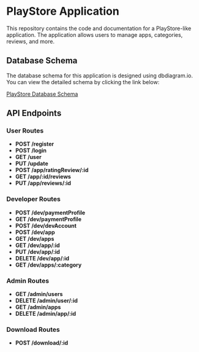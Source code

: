 # PlayStore Application

This repository contains the code and documentation for a PlayStore-like application. The application allows users to manage apps, categories, reviews, and more.

## Database Schema

The database schema for this application is designed using dbdiagram.io. You can view the detailed schema by clicking the link below:

[PlayStore Database Schema](https://dbdiagram.io/d/6655ac84b65d933879dcaac8)

## API Endpoints

### User Routes

- **POST /register**
- **POST /login**
- **GET /user**
- **PUT /update**
- **POST /app/ratingReview/:id**
- **GET /app/:id/reviews**
- **PUT /app/reviews/:id**


### Developer Routes

- **POST /dev/paymentProfile**
- **GET /dev/paymentProfile**
- **POST /dev/devAccount**
- **POST /dev/app**
- **GET /dev/apps**
- **GET /dev/app/:id**
- **PUT /dev/app/:id**
- **DELETE /dev/app/:id**
- **GET /dev/apps/:category**


### Admin Routes

- **GET /admin/users**
- **DELETE /admin/user/:id**
- **GET /admin/apps**
- **DELETE /admin/app/:id**

### Download Routes

- **POST /download/:id**
